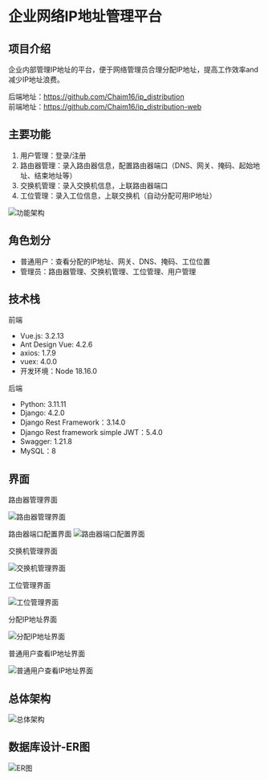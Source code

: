 
# 企业网络IP地址管理平台

## 项目介绍

企业内部管理IP地址的平台，便于网络管理员合理分配IP地址，提高工作效率and减少IP地址浪费。

后端地址：https://github.com/Chaim16/ip_distribution    
前端地址：https://github.com/Chaim16/ip_distribution-web

## 主要功能

1. 用户管理：登录/注册
2. 路由器管理：录入路由器信息，配置路由器端口（DNS、网关、掩码、起始地址、结束地址等）
3. 交换机管理：录入交换机信息，上联路由器端口
4. 工位管理：录入工位信息，上联交换机（自动分配可用IP地址）


![功能架构](store/images/readme/feature.png)


## 角色划分

- 普通用户：查看分配的IP地址、网关、DNS、掩码、工位位置
- 管理员：路由器管理、交换机管理、工位管理、用户管理


## 技术栈

前端

- Vue.js: 3.2.13
- Ant Design Vue: 4.2.6
- axios: 1.7.9
- vuex: 4.0.0
- 开发环境：Node 18.16.0

后端

- Python: 3.11.11
- Django: 4.2.0
- Django Rest Framework：3.14.0
- Django Rest framework simple JWT：5.4.0
- Swagger: 1.21.8
- MySQL：8

## 界面

路由器管理界面

![路由器管理界面](store/images/readme/router.png)

路由器端口配置界面
![路由器端口配置界面](store/images/readme/router_port.png)

交换机管理界面


![交换机管理界面](store/images/readme/switch.png)

工位管理界面

![工位管理界面](store/images/readme/workstation.png)

分配IP地址界面

![分配IP地址界面](store/images/readme/distribution.png)

普通用户查看IP地址界面

![普通用户查看IP地址界面](store/images/readme/ip_addr.png)


## 总体架构

![总体架构](store/images/readme/architecture.png)

## 数据库设计-ER图

![ER图](store/images/readme/er.png)
